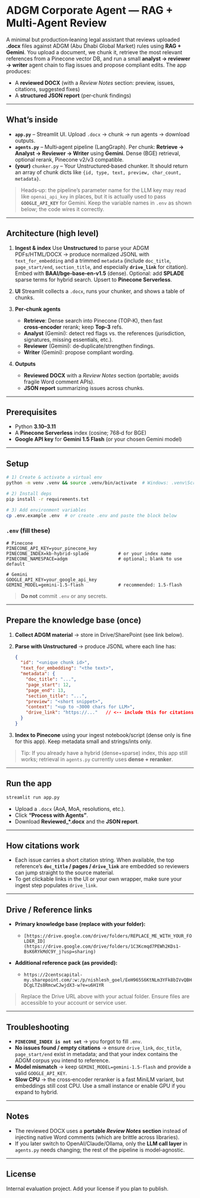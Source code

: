# ADGM Corporate Agent — RAG + Multi‑Agent Review

A minimal but production‑leaning legal assistant that reviews uploaded **.docx** files against ADGM (Abu Dhabi Global Market) rules using **RAG + Gemini**. You upload a document, we chunk it, retrieve the most relevant references from a Pinecone vector DB, and run a small **analyst → reviewer → writer** agent chain to flag issues and propose compliant edits. The app produces:

* A **reviewed DOCX** (with a *Review Notes* section: preview, issues, citations, suggested fixes)
* A **structured JSON report** (per‑chunk findings)

---

## What’s inside

* **`app.py`** – Streamlit UI. Upload `.docx` → chunk → run agents → download outputs.
* **`agents.py`** – Multi‑agent pipeline (LangGraph). Per chunk: **Retrieve → Analyst → Reviewer → Writer** using **Gemini**. Dense (BGE) retrieval, optional rerank, Pinecone v2/v3 compatible.
* **(your)** `chunker.py` – Your Unstructured‑based chunker. It should return an array of chunk dicts like `{id, type, text, preview, char_count, metadata}`.

> Heads‑up: the pipeline’s parameter name for the LLM key may read like `openai_api_key` in places, but it is actually used to pass **`GOOGLE_API_KEY`** for Gemini. Keep the variable names in `.env` as shown below; the code wires it correctly.

---

## Architecture (high level)

1. **Ingest & index**
   Use **Unstructured** to parse your ADGM PDFs/HTML/DOCX → produce normalized JSONL with `text_for_embedding` and a trimmed `metadata` (include `doc_title`, `page_start/end`, `section_title`, and especially **`drive_link`** for citation).
   Embed with **BAAI/bge‑base‑en‑v1.5** (dense). Optional: add **SPLADE** sparse terms for hybrid search. Upsert to **Pinecone Serverless**.

2. **UI**
   Streamlit collects a `.docx`, runs your chunker, and shows a table of chunks.

3. **Per‑chunk agents**

   * **Retrieve**: Dense search into Pinecone (TOP‑K), then fast **cross‑encoder** rerank; keep **Top‑3** refs.
   * **Analyst** (Gemini): detect red flags vs. the references (jurisdiction, signatures, missing essentials, etc.).
   * **Reviewer** (Gemini): de‑duplicate/strengthen findings.
   * **Writer** (Gemini): propose compliant wording.

4. **Outputs**

   * **Reviewed DOCX** with a *Review Notes* section (portable; avoids fragile Word comment APIs).
   * **JSON report** summarizing issues across chunks.

---

## Prerequisites

* Python **3.10–3.11**
* A **Pinecone Serverless** index (cosine; 768‑d for BGE)
* **Google API key** for **Gemini 1.5 Flash** (or your chosen Gemini model)

---

## Setup

```bash
# 1) Create & activate a virtual env
python -m venv .venv && source .venv/bin/activate  # Windows: .venv\Scripts\activate

# 2) Install deps
pip install -r requirements.txt

# 3) Add environment variables
cp .env.example .env  # or create .env and paste the block below
```

### `.env` (fill these)

```dotenv
# Pinecone
PINECONE_API_KEY=your_pinecone_key
PINECONE_INDEX=kb-hybrid-splade           # or your index name
PINECONE_NAMESPACE=adgm                   # optional; blank to use default

# Gemini
GOOGLE_API_KEY=your_google_api_key
GEMINI_MODEL=gemini-1.5-flash             # recommended: 1.5‑flash
```

> **Do not** commit `.env` or any secrets.

---

## Prepare the knowledge base (once)

1. **Collect ADGM material** → store in Drive/SharePoint (see link below).
2. **Parse with Unstructured** → produce JSONL where each line has:

   ```json
   {
     "id": "<unique chunk id>",
     "text_for_embedding": "<the text>",
     "metadata": {
       "doc_title": "...",
       "page_start": 12,
       "page_end": 13,
       "section_title": "...",
       "preview": "<short snippet>",
       "context": "<up to ~3000 chars for LLM>",
       "drive_link": "https://..."   // <-- include this for citations
     }
   }
   ```
3. **Index to Pinecone** using your ingest notebook/script (dense only is fine for this app). Keep metadata small and strings/ints only.

> Tip: If you already have a hybrid (dense+sparse) index, this app still works; retrieval in `agents.py` currently uses **dense + reranker**.

---

## Run the app

```bash
streamlit run app.py
```

* Upload a `.docx` (AoA, MoA, resolutions, etc.).
* Click **“Process with Agents”**.
* Download **Reviewed\_\*.docx** and the **JSON report**.

---

## How citations work

* Each issue carries a short citation string. When available, the top reference’s **`doc_title` / pages / `drive_link`** are embedded so reviewers can jump straight to the source material.
* To get clickable links in the UI or your own wrapper, make sure your ingest step populates `drive_link`.

---

## Drive / Reference links

* **Primary knowledge base (replace with your folder):**

  * `[https://drive.google.com/drive/folders/REPLACE_ME_WITH_YOUR_FOLDER_ID](https://drive.google.com/drive/folders/1C3Kcmqd7PEWh2KDs1-BsK6RYkMdC9Y_j?usp=sharing)`
* **Additional reference pack (as provided):**

  * `https://2centscapital-my.sharepoint.com/:w:/p/nishlesh_goel/EeH965S6KtNLm3YFk8bIVvQBHDCgLTZs8RmcwCJwjdX3-w?e=u6H1YR`

> Replace the Drive URL above with your actual folder. Ensure files are accessible to your account or service user.

---

## Troubleshooting

* **`PINECONE_INDEX is not set`** → you forgot to fill `.env`.
* **No issues found / empty citations** → ensure `drive_link`, `doc_title`, `page_start/end` exist in metadata; and that your index contains the ADGM corpus you intend to reference.
* **Model mismatch** → keep `GEMINI_MODEL=gemini-1.5-flash` and provide a valid `GOOGLE_API_KEY`.
* **Slow CPU** → the cross‑encoder reranker is a fast MiniLM variant, but embeddings still cost CPU. Use a small instance or enable GPU if you expand to hybrid.

---

## Notes

* The reviewed DOCX uses a **portable *Review Notes* section** instead of injecting native Word comments (which are brittle across libraries).
* If you later switch to OpenAI/Claude/Ollama, only the **LLM call layer** in `agents.py` needs changing; the rest of the pipeline is model‑agnostic.

---

## License

Internal evaluation project. Add your license if you plan to publish.
